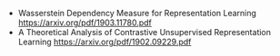 + Wasserstein Dependency Measure for Representation Learning https://arxiv.org/pdf/1903.11780.pdf
+ A Theoretical Analysis of Contrastive Unsupervised Representation Learning https://arxiv.org/pdf/1902.09229.pdf
